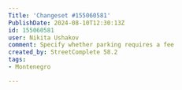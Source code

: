 ```yaml
---
Title: 'Changeset #155060581'
PublishDate: 2024-08-10T12:30:13Z
id: 155060581
user: Nikita Ushakov
comment: Specify whether parking requires a fee
created_by: StreetComplete 58.2
tags:
- Montenegro

---
```


